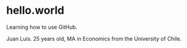 # hello.world
Learning how to use GitHub.

Juan Luis. 25 years old, MA in Economics from the University of Chile.
